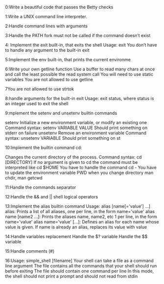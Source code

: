 0:Write a beautiful code that passes the Betty checks

1:Write a UNIX command line interpreter.

2:Handle command lines with arguments

3:Handle the PATH
fork must not be called if the command doesn’t exist

4: Implement the exit built-in, that exits the shell
Usage: exit
You don’t have to handle any argument to the built-in exit

5:Implement the env built-in, that prints the current environme

6:Write your own getline function
Use a buffer to read many chars at once and call the least possible the read system call
You will need to use static variables
You are not allowed to use getline

7You are not allowed to use strtok

8:handle arguments for the built-in exit
Usage: exit status, where status is an integer used to exit the shell

9:mplement the setenv and unsetenv builtin commands

setenv
Initialize a new environment variable, or modify an existing one
Command syntax: setenv VARIABLE VALUE
Should print something on stderr on failure
unsetenv
Remove an environment variable
Command syntax: unsetenv VARIABLE
Should print something on st

10:Implement the builtin command cd:

Changes the current directory of the process.
Command syntax: cd [DIRECTORY]
If no argument is given to cd the command must be interpreted like cd $HOME
You have to handle the command cd -
You have to update the environment variable PWD when you change directory
man chdir, man getcwd

11:Handle the commands separator 

12:Handle the && and || shell logical operators

13:Implement the alias builtin command
Usage: alias [name[='value'] ...]
alias: Prints a list of all aliases, one per line, in the form name='value'
alias name [name2 ...]: Prints the aliases name, name2, etc 1 per line, in the form name='value'
alias name='value' [...]: Defines an alias for each name whose value is given. If name is already an alias, replaces its value with value

14:Handle variables replacement
Handle the $? variable
Handle the $$ variable

15:Handle comments (#)

16:Usage: simple_shell [filename]
Your shell can take a file as a command line argument
The file contains all the commands that your shell should run before exiting
The file should contain one command per line
In this mode, the shell should not print a prompt and should not read from stdin
